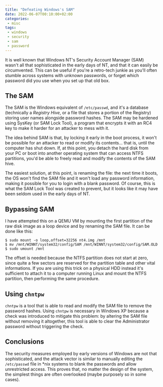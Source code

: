 ```yaml
---
title: "Defeating Windows's SAM"
date: 2022-06-07T00:10:00+02:00
categories:
 - misc
tags:
 - windows
 - security
 - sam
 - password
---
```


It is well known that Windows NT's Security Account Manager (SAM) wasn't all
that sophisticated in the early days of NT, and that it can easily be
circumvented. This can be useful if you're a retro-tech junkie as you'll often
stumble across systems with unknown passwords, or forget which password did you
use when you set up that old box.

## The SAM

The SAM is the Windows equivalent of `/etc/passwd`, and it's a database
(technically a *Registry Hive*, or a file that stores a portion of the
Registry) storing user names alongside password hashes. The SAM may be hardened
using SysKey (or SAM Lock Tool), a program that encrypts it with an RC4 key to
make it harder for an attacker to mess with it.

The idea behind SAM is that, by locking it early in the boot process, it won't
be possible for an attacker to read or modify its contents... that is, until
the computer has shut down. If, at this point, you detach the hard disk from
your PC or boot into another operating system that can access NTFS partitions,
you'd be able to freely read and modify the contents of the SAM hive.

The easiest solution, at this point, is renaming the file: the next time it
boots, the OS won't find the SAM file and it won't load any password
information, making it possible for you to login with a blank password. Of
course, this is what the SAM Lock Tool was created to prevent, but it looks
like it may have been seldom used in the early days of NT.

## Bypassing SAM

I have attempted this on a QEMU VM by mounting the first partition of the raw
disk image as a loop device and by renaming the SAM file. It can be done like
this:

``` 
$ sudo mount -o loop,offset=32256 nt4.img /mnt 
$ mv /mnt/WINNT/system32/config/SAM /mnt/WINNT/system32/config/SAM.OLD
$ sudo umount /mnt 
```

The offset is needed because the NTFS partition does not start at zero, since
quite a few sectors are reserved for the partition table and other vital
informations. If you are using this trick on a physical HDD instead it's
sufficient to attach it to a computer running Linux and mount the NTFS
partition, then performing the same procedure.

## Using `chntpw`

`chntpw` is a tool that is able to read and modify the SAM file to remove the
password hashes. Using `chntpw` is necessary in Windows XP because a check was
introduced to mitigate this problem: by altering the SAM file without removing
it altogether, this tool is able to clear the Administrator password without
triggering the check.

## Conclusions

The security measures employed by early versions of Windows are not that
sophisticated, and the attack vector is similar to manually editing the
`/etc/passwd` file in *nix systems to blank the passwords and allow
unrestricted access. This proves that, no matter the design of the system, the
simplest things are often overlooked (maybe purposely so in some cases).